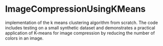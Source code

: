 # ImageCompressionUsingKMeans
implementation of the k means clustering algorithm from scratch. The code includes testing on a small synthetic dataset and demonstrates a practical application of K-means for image compression by reducing the number of colors in an image.
